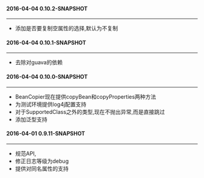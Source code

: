 #### 2016-04-04 0.10.2-SNAPSHOT
-----
* 添加是否要复制空属性的选择,默认为不复制

#### 2016-04-04 0.10.1-SNAPSHOT
-----
* 去除对guava的依赖

#### 2016-04-04 0.10.0-SNAPSHOT
-----
* BeanCopier现在提供copyBean和copyProperties两种方法
* 为测试环境提供log4j配置支持
* 对于SupportedClass之外的类型,现在不抛出异常,而是直接跳过
* 添加泛型支持
	
#### 2016-04-01 0.9.11-SNAPSHOT
-----
* 规范API,
* 修正日志等级为debug
* 提供对同名属性的支持
	
